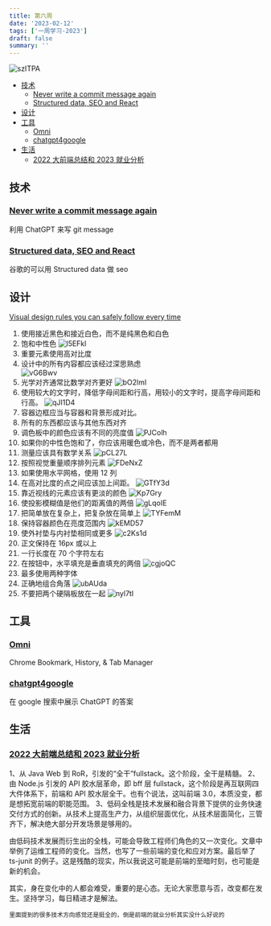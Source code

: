```yaml
---
title: 第六周
date: '2023-02-12'
tags: ['一周学习-2023']
draft: false
summary: ''
---
```


![szITPA](https://cdn.jsdelivr.net/gh/klaaay/pbed@main/uPic/szITPA.jpg)

- [技术](#技术)
  - [Never write a commit message again](#never-write-a-commit-message-again)
  - [Structured data, SEO and React](#structured-data-seo-and-react)
- [设计](#设计)
- [工具](#工具)
  - [Omni](#omni)
  - [chatgpt4google](#chatgpt4google)
- [生活](#生活)
  - [2022 大前端总结和 2023 就业分析](#2022-大前端总结和-2023-就业分析)

## 技术

### [Never write a commit message again](https://zura.wiki/post/never-write-a-commit-message-again-with-the-help-of-gpt-3/)

利用 ChatGPT 来写 git message

### [Structured data, SEO and React](https://johnnyreilly.com/structured-data-seo-and-react)

谷歌的可以用 Structured data 做 seo

## 设计

[Visual design rules you can safely follow every time](https://anthonyhobday.com/sideprojects/saferules/)

1. 使用接近黑色和接近白色，而不是纯黑色和白色
2. 饱和中性色
   ![l5EFkl](https://cdn.jsdelivr.net/gh/klaaay/pbed@main/uPic/l5EFkl.jpg)
3. 重要元素使用高对比度
4. 设计中的所有内容都应该经过深思熟虑  
   ![vG6Bwv](https://cdn.jsdelivr.net/gh/klaaay/pbed@main/uPic/vG6Bwv.jpg)
5. 光学对齐通常比数学对齐更好
   ![bO2lmI](https://cdn.jsdelivr.net/gh/klaaay/pbed@main/uPic/bO2lmI.jpg)
6. 使用较大的文字时，降低字母间距和行高，用较小的文字时，提高字母间距和行高。
   ![qJI1D4](https://cdn.jsdelivr.net/gh/klaaay/pbed@main/uPic/qJI1D4.jpg)
7. 容器边框应当与容器和背景形成对比。
8. 所有的东西都应该与其他东西对齐
9. 调色板中的颜色应该有不同的亮度值
   ![PJColh](https://cdn.jsdelivr.net/gh/klaaay/pbed@main/uPic/PJColh.jpg)
10. 如果你的中性色饱和了，你应该用暖色或冷色，而不是两者都用
11. 测量应该具有数学关系
    ![pCL27L](https://cdn.jsdelivr.net/gh/klaaay/pbed@main/uPic/pCL27L.jpg)
12. 按照视觉重量顺序排列元素
    ![FDeNxZ](https://cdn.jsdelivr.net/gh/klaaay/pbed@main/uPic/FDeNxZ.jpg)
13. 如果使用水平网格，使用 12 列
14. 在高对比度的点之间应该加上间距。
    ![GTfY3d](https://cdn.jsdelivr.net/gh/klaaay/pbed@main/uPic/GTfY3d.jpg)
15. 靠近视线的元素应该有更淡的颜色
    ![Kp7Gry](https://cdn.jsdelivr.net/gh/klaaay/pbed@main/uPic/Kp7Gry.jpg)
16. 使投影模糊值是他们的距离值的两倍
    ![gLqoIE](https://cdn.jsdelivr.net/gh/klaaay/pbed@main/uPic/gLqoIE.jpg)
17. 把简单放在复杂上，把复杂放在简单上
    ![TYFemM](https://cdn.jsdelivr.net/gh/klaaay/pbed@main/uPic/TYFemM.jpg)
18. 保持容器颜色在亮度范围内
    ![kEMD57](https://cdn.jsdelivr.net/gh/klaaay/pbed@main/uPic/kEMD57.jpg)
19. 使外衬垫与内衬垫相同或更多
    ![c2Ks1d](https://cdn.jsdelivr.net/gh/klaaay/pbed@main/uPic/c2Ks1d.jpg)
20. 正文保持在 16px 或以上
21. 一行长度在 70 个字符左右
22. 在按钮中，水平填充是垂直填充的两倍
    ![cgjoQC](https://cdn.jsdelivr.net/gh/klaaay/pbed@main/uPic/cgjoQC.jpg)
23. 最多使用两种字体
24. 正确地组合角落
    ![ubAUda](https://cdn.jsdelivr.net/gh/klaaay/pbed@main/uPic/ubAUda.jpg)
25. 不要把两个硬隔板放在一起
    ![nyl7tl](https://cdn.jsdelivr.net/gh/klaaay/pbed@main/uPic/nyl7tl.jpg)

## 工具

### [Omni](https://chrome.google.com/webstore/detail/omni-bookmark-history-tab/mapjgeachilmcbbokkgcbgpbakaaeehi?utm_source=chrome-ntp-icon)

Chrome Bookmark, History, & Tab Manager

### [chatgpt4google](https://chatgpt4google.com/)

在 google 搜索中展示 ChatGPT 的答案

## 生活

### [2022 大前端总结和 2023 就业分析](https://zhuanlan.zhihu.com/p/603410758)

1、从 Java Web 到 RoR，引发的“全干”fullstack。这个阶段，全干是精髓。
2、由 Node.js 引发的 API 胶水层革命，即 bff 层 fullstack，这个阶段是再互联网四大件体系下，前端和 API 胶水层全干。也有个说法，这叫前端 3.0，本质没变，都是想拓宽前端的职能范围。
3、低码全栈是技术发展和融合背景下提供的业务快速交付方式的创新。从技术上提高生产力，从组织层面优化，从技术层面简化，三管齐下，解决绝大部分开发场景是够用的。

由低码技术发展而衍生出的全栈，可能会导致工程师们角色的又一次变化。文章中举例了运维工程师的变化。当然，也写了一些前端的变化和应对方案。最后举了 ts-junit 的例子。这是残酷的现实，所以我说这可能是前端的至暗时刻，也可能是新的机会。

其实，身在变化中的人都会难受，重要的是心态。无论大家愿意与否，改变都在发生。坚持学习，每日精进才是解法。

`里面提到的很多技术方向感觉还是挺全的，倒是前端的就业分析其实没什么好说的`
